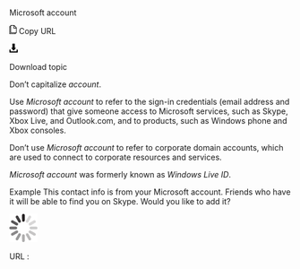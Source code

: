 ﻿# 

Microsoft account

![Copy URL](media/microsoft-account/Copy.png)
Copy URL

![Download](media/microsoft-account/Download.png)

Download topic

Don’t capitalize *account*.

Use *Microsoft account*
to refer to the sign-in credentials (email address and password)
that give someone access to Microsoft services, such as Skype,
Xbox Live, and Outlook.com, and to products, such as Windows phone
and Xbox consoles. 

Don’t use *Microsoft account* to refer to corporate domain accounts, which are used to connect to corporate resources and services.

*Microsoft account* was formerly known as *Windows Live ID*.

Example This
contact info is from your Microsoft account. Friends who have it will
be able to find you on Skype. Would you like to add it?

![In progress](media/microsoft-account/activity-large.gif)

URL :
